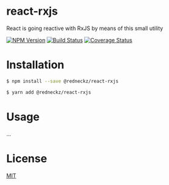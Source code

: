 # react-rxjs

React is going reactive with RxJS by means of this small utility

[![NPM Version][npm-image]][npm-url]
[![Build Status][travis-image]][travis-url]
[![Coverage Status][coveralls-image]][coveralls-url]

# Installation

```bash
$ npm install --save @redneckz/react-rxjs
```

```bash
$ yarn add @redneckz/react-rxjs
```

# Usage

...

# License

[MIT](http://vjpr.mit-license.org)

[npm-image]: https://badge.fury.io/js/%40redneckz%2Freact-rxjs.svg
[npm-url]: https://www.npmjs.com/package/%40redneckz%2Freact-rxjs
[travis-image]: https://travis-ci.org/redneckz/react-rxjs.svg?branch=master
[travis-url]: https://travis-ci.org/redneckz/react-rxjs
[coveralls-image]: https://coveralls.io/repos/github/redneckz/react-rxjs/badge.svg?branch=master
[coveralls-url]: https://coveralls.io/github/redneckz/react-rxjs?branch=master

